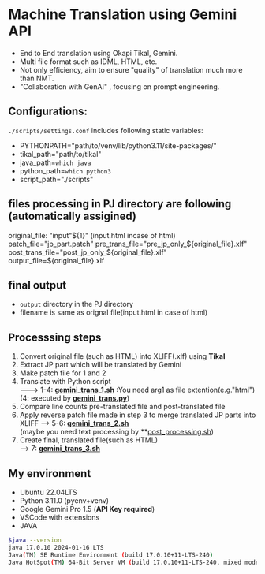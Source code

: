 # Machine Translation using Gemini API  
* End to End translation using Okapi Tikal, Gemini.
* Multi file format such as IDML, HTML, etc. 
* Not only efficiency, aim to ensure "quality" of translation much more than NMT. 
* "Collaboration with GenAI" , focusing on prompt engineering.

## Configurations:
```./scripts/settings.conf``` includes following static variables:
* PYTHONPATH="path/to/venv/lib/python3.11/site-packages/"
* tikal_path="path/to/tikal" 
* java_path=`which java`
* python_path=`which python3`
* script_path="./scripts" 

## files processing in PJ directory are following (automatically assigined) 
original_file: "input"${1}" (input.html incase of html)
patch_file="jp_part.patch"
pre_trans_file="pre_jp_only_${original_file}.xlf"
post_trans_file="post_jp_only_${original_file}.xlf"
output_file=${original_file}.xlf

## final output
* ```output``` directory in the PJ directory
* filename is same as orignal file(input.html in case of html)

## Processsing steps
1. Convert original file (such as HTML) into XLIFF(.xlf) using **Tikal** 
2. Extract JP part which will be translated by Gemini
3. Make patch file for 1 and 2 <br>
4. Translate with Python script <br>
---> 1-4: **[gemini_trans_1.sh](./gemini_trans_1.sh)** :You need arg1 as file extention(e.g."html") <br>
(4: executed by **[gemini_trans.py](./gemini_trans.py)**)
5. Compare line counts pre-translated file and post-translated file
6. Apply reverse patch file made in step 3 to merge translated JP parts into XLIFF
--> 5-6: **[gemini_trans_2.sh](./gemini_trans_2.sh)**<br>
(maybe you need text processing by **[post_processing.sh](./post_processing.sh))
7. Create final, translated file(such as HTML) <br>
--> 7: **[gemini_trans_3.sh](./gemini_trans_3.sh)**

## My environment
* Ubuntu 22.04LTS 
* Python 3.11.0 (pyenv+venv)
* Google Gemini Pro 1.5 (**API Key required**)
* VSCode with extensions
* JAVA  
```bash
$java --version
java 17.0.10 2024-01-16 LTS
Java(TM) SE Runtime Environment (build 17.0.10+11-LTS-240)
Java HotSpot(TM) 64-Bit Server VM (build 17.0.10+11-LTS-240, mixed mode, sharing)
```
